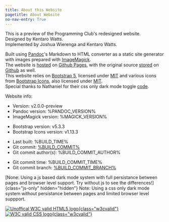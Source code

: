 ```yaml
---
title: About this Website
pagetitle: About Website
no-nav-entry: True
---
```


This is a preview of the Programming Club's redesigned website.  
Designed by Kentaro Watts.  
Implemented by Joshua Wierenga and Kentaro Watts.  

Built using [Pandoc](https://pandoc.org/)'s Markdown to HTML converter as a static site generator with images prepared with [ImageMagick](https://imagemagick.org/).  
The website is [hosted](https://github.com/UTAS-Programming-Club/UTAS-Programming-Club.github.io/tree/pages) on [Github Pages](https://pages.github.com/), with the original source [stored](https://github.com/UTAS-Programming-Club/UTAS-Programming-Club.github.io) on [Github](https://github.com/) as well.  
This website relies on [Bootstrap 5](https://getbootstrap.com/), licensed under [MIT](https://github.com/twbs/bootstrap/blob/v5.3.3/LICENSE) 
and various icons from [Bootstrap Icons](https://icons.getbootstrap.com/), also licensed under [MIT](https://github.com/twbs/icons/blob/v1.11.3/LICENSE).  
Special thanks to Nathaniel for their css only dark mode toggle [code](https://endtimes.dev/no-javascript-dark-mode-toggle/).  
<!-- Using [this AI preventing robots.txt](https://github.com/ai-robots-txt/ai.robots.txt/blob/c6c7f17/robots.txt)(hopefully it works) by ai.robots.txt on Github inder [MIT](https://github.com/ai-robots-txt/ai.robots.txt/blob/c6c7f17/LICENSE).
<!-- Using [this placeholder image](https://commons.wikimedia.org/wiki/File:No-Image-Placeholder.svg) by Ranjithsiji under CC-BY-SA-4.0. -->

Website info:

* Version: v2.0.0-preview
* Pandoc version: %PANDOC_VERSION%
* ImageMagick version: %MAGICK_VERSION%
<!-- TODO: Move to build.sh so setup.yaml can use the same variable -->
* Bootstrap version: v5.3.3
* Bootstrap Icons version: v1.13.3
<!-- TODO: Parse to local time with js? -->
* Last built: %BUILD_TIME%
* Git commit: [%BUILD_COMMIT%](https://github.com/UTAS-Programming-Club/UTAS-Programming-Club.github.io/commit/%BUILD_COMMIT%)
* Git commit author(s): %BUILD_COMMIT_AUTHOR%
<!-- TODO: Parse to local time with js? -->
* Git commit time: %BUILD_COMMIT_TIME%
* Git commit branch: [%BUILD_COMMIT_BRANCH%](https://github.com/UTAS-Programming-Club/UTAS-Programming-Club.github.io/tree/%BUILD_COMMIT_BRANCH%)

[None: Using a js based dark mode system with full persistance between pages and browser level support. Try without js to see the differences!]{class="js-only" hidden="hidden"}
<noscript>
Note: Using a css only dark mode system without persistance between pages and limited browser level suppport.
</noscript>

[![Unoffical W3C valid HTML5 logo](https://raw.githubusercontent.com/bradleytaunt/html5-valid-badge/68b012b/html5-validator-badge.png "Valid HTML5!"){class="w3cvalid"}
](https://validator.w3.org/nu/?showoutline=yes&showimagereport=yes&doc=https%3A%2F%2Fprogrammingclub.com.au%2Fwebsiteabout.html)
[![W3C valid CSS logo](https://jigsaw.w3.org/css-validator/images/vcss "Valid CSS!"){class="w3cvalid"}
](https://jigsaw.w3.org/css-validator/validator?lang=en&profile=css3svg&uri=https%3A%2F%2Fprogrammingclub.com.au%2Fassets%2Fstyle.css&usermedium=all&vextwarning=true&warning=2)
